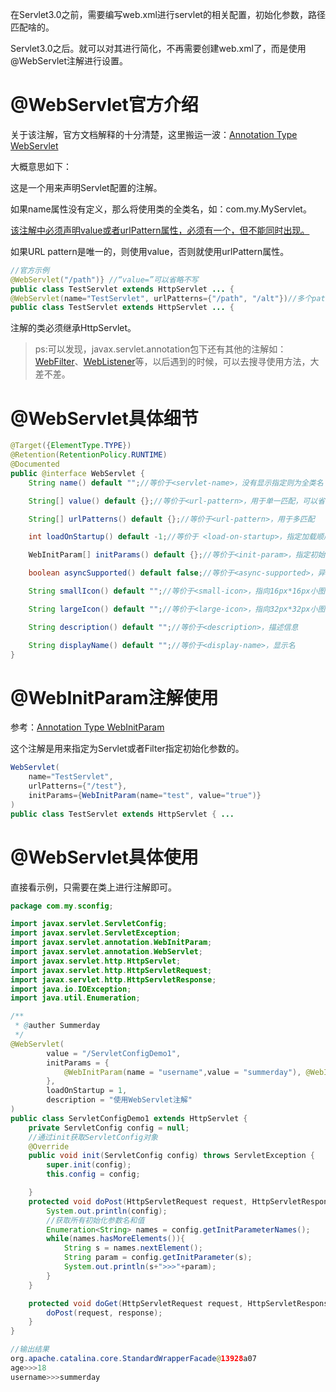 在Servlet3.0之前，需要编写web.xml进行servlet的相关配置，初始化参数，路径匹配啥的。

Servlet3.0之后。就可以对其进行简化，不再需要创建web.xml了，而是使用@WebServlet注解进行设置。

# @WebServlet官方介绍

关于该注解，官方文档解释的十分清楚，这里搬运一波：[Annotation Type WebServlet](http://tomcat.apache.org/tomcat-7.0-doc/servletapi/javax/servlet/annotation/WebServlet.html)

大概意思如下：

这是一个用来声明Servlet配置的注解。

如果name属性没有定义，那么将使用类的全类名，如：com.my.MyServlet。

<u>该注解中必须声明value或者urlPattern属性，必须有一个，但不能同时出现。</u>

如果URL pattern是唯一的，则使用value，否则就使用urlPattern属性。

```java
//官方示例
@WebServlet("/path")} //“value=”可以省略不写
public class TestServlet extends HttpServlet ... {
@WebServlet(name="TestServlet", urlPatterns={"/path", "/alt"})//多个pattern
public class TestServlet extends HttpServlet ... {
```

注解的类必须继承HttpServlet。

> ps:可以发现，javax.servlet.annotation包下还有其他的注解如：[WebFilter](http://tomcat.apache.org/tomcat-7.0-doc/servletapi/javax/servlet/annotation/WebFilter.html)、[WebListener](http://tomcat.apache.org/tomcat-7.0-doc/servletapi/javax/servlet/annotation/WebListener.html)等，以后遇到的时候，可以去搜寻使用方法，大差不差。

# @WebServlet具体细节

```JAVA
@Target({ElementType.TYPE})
@Retention(RetentionPolicy.RUNTIME)
@Documented
public @interface WebServlet {
    String name() default "";//等价于<servlet-name>，没有显示指定则为全类名

    String[] value() default {};//等价于<url-pattern>，用于单一匹配，可以省略

    String[] urlPatterns() default {};//等价于<url-pattern>，用于多匹配

    int loadOnStartup() default -1;//等价于 <load-on-startup>，指定加载顺序

    WebInitParam[] initParams() default {};//等价于<init-param>，指定初始化参数

    boolean asyncSupported() default false;//等价于<async-supported>，异步支持

    String smallIcon() default "";//等价于<small-icon>，指向16px*16px小图标

    String largeIcon() default "";//等价于<large-icon>，指向32px*32px小图标

    String description() default "";//等价于<description>，描述信息

    String displayName() default "";//等价于<display-name>，显示名
}
```

# @WebInitParam注解使用

参考：[Annotation Type WebInitParam](http://tomcat.apache.org/tomcat-7.0-doc/servletapi/javax/servlet/annotation/WebInitParam.html)

这个注解是用来指定为Servlet或者Filter指定初始化参数的。

```java
WebServlet(
    name="TestServlet",
    urlPatterns={"/test"},
    initParams={WebInitParam(name="test", value="true")}
) 
public class TestServlet extends HttpServlet { ...
```

# @WebServlet具体使用

直接看示例，只需要在类上进行注解即可。

```java
package com.my.sconfig;

import javax.servlet.ServletConfig;
import javax.servlet.ServletException;
import javax.servlet.annotation.WebInitParam;
import javax.servlet.annotation.WebServlet;
import javax.servlet.http.HttpServlet;
import javax.servlet.http.HttpServletRequest;
import javax.servlet.http.HttpServletResponse;
import java.io.IOException;
import java.util.Enumeration;

/**
 * @auther Summerday
 */
@WebServlet(
        value = "/ServletConfigDemo1",
        initParams = {
            @WebInitParam(name = "username",value = "summerday"), @WebInitParam(name = "age",value = "18")
        },
        loadOnStartup = 1,
        description = "使用WebServlet注解"
)
public class ServletConfigDemo1 extends HttpServlet {
    private ServletConfig config = null;
    //通过init获取ServletConfig对象
    @Override
    public void init(ServletConfig config) throws ServletException {
        super.init(config);
        this.config = config;

    }
    protected void doPost(HttpServletRequest request, HttpServletResponse response) throws ServletException, IOException {
        System.out.println(config);
        //获取所有初始化参数名和值
        Enumeration<String> names = config.getInitParameterNames();
        while(names.hasMoreElements()){
            String s = names.nextElement();
            String param = config.getInitParameter(s);
            System.out.println(s+">>>"+param);
        }
    }

    protected void doGet(HttpServletRequest request, HttpServletResponse response) throws ServletException, IOException {
        doPost(request, response);
    }
}

//输出结果
org.apache.catalina.core.StandardWrapperFacade@13928a07
age>>>18
username>>>summerday
```









